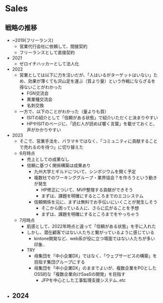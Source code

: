 # Sales
## 戦略の推移
- ~2019(フリーランス)
  - 営業代行会社に依頼して、間接契約
  - フリーランスとして直接契約
- 2021
  - ゼロイチハッカーとして法人化
- 2022
  - 営業としては以下に力を注いだが、「人はいるがターゲットはいない」ため、効果が薄くても沢山足を運ぶ（質より量）という作戦にならざるを得ないことがわかった
    - FGN交流会
    - 異業種交流会
    - 名刺交換
  - 一方で、以下のことがわかった（量よりも質）
    - ISITの紹介として「信頼がある状態」で紹介いただくと決まりやすい
    - HPやISITのページに、「読む人が読めば響く言葉」を載せておくと、声がかかりやすい
- 2023
  - そこで、営業手法を、バラマキではなく、「コミュニティに貢献することで売れるのを待つ」に切り替えた
  - 6月時点
    - 売上としての成果なし
    - 信頼に基づく関係構築は成果あり
      - 九州大学とギルドについて、シンポジウムを開く予定
      - 複数社でのワーキンググループ・業界協会？を作ろうという動きが発生
        - HP修正について、MVP整理する貢献ができそう
        - まずは、課題を明確にするところまでのエコシステム
      - 信頼関係を元に、まずは無料でお手伝いにいくことが発生しそう
        - そこから困っている人に、さらに広がることを予想
        - まずは、課題を明確にするところまでをやっちゃう
  - 7月時点
    - 肌感として、2022年時点と違って「信頼がある状態」を手に入れた
    - しかし、潜在顧客ではない人たちと繋がっているように感じている
      - kintone開発など、web系が役に立つ場面ではない人たちが多い印象..
    - TRY
      - 母集団を「中小企業DX」ではなく、「ウェブサービスの構築」を目指す集団グループにする
      - 母集団を「中小企業DX」のままでよいが、複数企業をPOとしたOSS的な「複数企業向けSaaSの開発」を目指す
        - JFPを中心とした工事監理支援システム..etc
- 2024
  -



